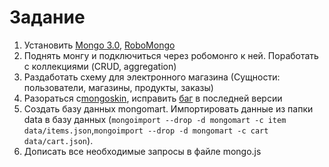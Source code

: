 # Задание

1. Установить [Mongo 3.0](https://www.mongodb.com/download-center#previous), [RoboMongo](https://robomongo.org/download)
2. Поднять монгу и подключиться через робомонго к ней. Поработать с коллекциями (CRUD, aggregation)
2. Раздаботать схему для электронного магазина (Сущности: пользователи, магазины, продукты, заказы)
3. Разораться с[mongoskin](https://github.com/kissjs/node-mongoskin), исправить [баг](https://github.com/kissjs/node-mongoskin/pull/200) в последней версии
4. Создать базу данных mongomart. Импортировать данные из папки data в базу данных (`mongoimport --drop -d mongomart -c item data/items.json`,`mongoimport --drop -d mongomart -c cart data/cart.json`).
4. Дописать все необходимые запросы в файле mongo.js

